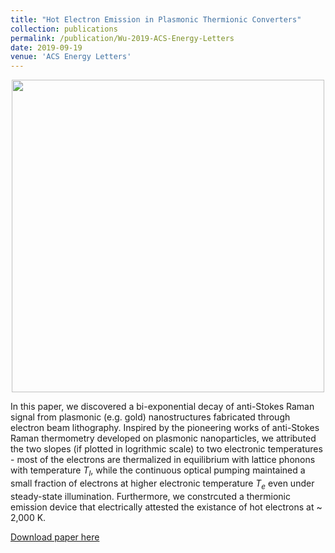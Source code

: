 ```yaml
---
title: "Hot Electron Emission in Plasmonic Thermionic Converters"
collection: publications
permalink: /publication/Wu-2019-ACS-Energy-Letters
date: 2019-09-19
venue: 'ACS Energy Letters'
---
```

<p align="center">
<img src="http://ShengxiangWuPlasmonic.github.io/images/TOC_2.jpg" width="500">
</p>

In this paper, we discovered a bi-exponential decay of anti-Stokes Raman signal from plasmonic (e.g. gold) nanostructures fabricated through electron beam lithography. Inspired by the pioneering works of anti-Stokes Raman thermometry developed on plasmonic nanoparticles, we attributed the two slopes (if plotted in logrithmic scale) to two electronic temperatures - most of the electrons are thermalized in equilibrium with lattice phonons with temperature $T_l$, while the continuous optical pumping maintained a small fraction of electrons at higher electronic temperature $T_e$ even under steady-state illumination. Furthermore, we constrcuted a thermionic emission device that electrically attested the existance of hot electrons at ~ 2,000 K. 

[Download paper here](http://ShengxiangWuPlasmonic.github.io/files/Wu-2019-ACS-Energy-Letters.pdf.pdf)
